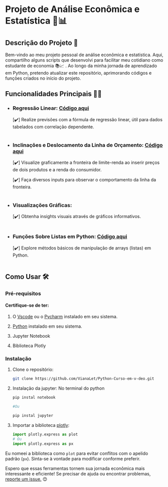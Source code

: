 
# Projeto de Análise Econômica e Estatística :money_with_wings:📊

## Descrição do Projeto :memo:

Bem-vindo ao meu projeto pessoal de análise econômica e estatística. Aqui, compartilho alguns scripts que desenvolvi para facilitar meu cotidiano como estudante de economia :books::chart_with_upwards_trend: . Ao longo da minha jornada de aprendizado em Python, pretendo atualizar este repositório, aprimorando códigos e funções criados no início do projeto.


## Funcionalidades Principais :mechanical_arm:🌟

- ### **Regressão Linear:** [Código aqui](https://github.com/VianaLet/Python-Curso-em-v-deo/blob/main/regress%C3%A3o%20linear.py)
    
     [:heavy_check_mark:]  Realize previsões com a fórmula de regressão linear, útil para dados tabelados com correlação dependente.
     <br><br>
- ### **Inclinações e Deslocamento da Linha de Orçamento:** [Código aqui](https://github.com/VianaLet/Python-Curso-em-v-deo/blob/main/linha.ipynb)
   
   [:heavy_check_mark:] Visualize graficamente a fronteira de limite-renda ao inserir preços de dois produtos e a renda do consumidor.
  
   [:heavy_check_mark:] Faça diversos inputs para observar o comportamento da linha da fronteira.
    <br><br>
- ### **Visualizações Gráficas:**
   
   [:heavy_check_mark:] Obtenha insights visuais através de gráficos informativos.
   <br><br>

- ### **Funções Sobre Listas em Python:** [Código aqui](https://github.com/VianaLet/Python-Curso-em-v-deo/blob/main/Listas-m%C3%A9todos%20e%20fun%C3%A7%C3%B5es.py)
  
  [:heavy_check_mark:] Explore métodos básicos de manipulação de arrays (listas) em Python.
<br><br>

## Como Usar 🛠️



### Pré-requisitos

#### Certifique-se de ter:
1. O [Vscode](https://code.visualstudio.com/Download) ou o [Pycharm](https://www.jetbrains.com/pt-br/pycharm/download/?section=windows) instalado em seu sistema. 

2. [Python](https://www.python.org/) instalado em seu sistema.

3. Jupyter Notebook

4. Biblioteca Plotly


### Instalação

1. Clone o repositório:

   ```bash
   git clone https://github.com/VianaLet/Python-Curso-em-v-deo.git

1. Instalação da jupyter: No terminal do python
    ```python
    pip instal notebook
    
    #Ou
    
    pip instal jupyter

1. Importar a biblioteca [plotly](https://plotly.com/python/getting-started/#install):
    ```` python
    import plotly.express as plot
    # Ou
    import plotly.express as px

Eu nomeei a biblioteca como `plot` para evitar conflitos com o apelido padrão (`px`). Sinta-se à vontade para modificar conforme preferir.

Espero que essas ferramentas tornem sua jornada econômica mais interessante e eficiente! Se precisar de ajuda ou encontrar problemas, [reporte um issue.](https://github.com/VianaLet/Python-Curso-em-v-deo/issues) 😊
